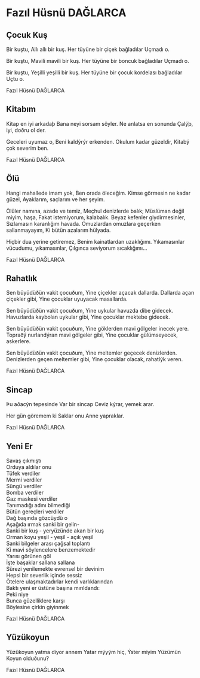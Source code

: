 # Fazıl Hüsnü DAĞLARCA

## Çocuk Kuş

Bir kuştu,
Allı allı bir kuş.
Her tüyüne bir çiçek bağladılar
Uçmadı o.

Bir kuştu,
Mavili mavili bir kuş.
Her tüyüne bir boncuk bağladılar
Uçmadı o.

Bir kuştu,
Yeşilli yeşilli bir kuş.
Her tüyüne bir çocuk kordelası bağladılar
Uçtu o.

Fazıl Hüsnü DAĞLARCA

## Kitabım

Kitap en iyi arkadaþ
Bana neyi sorsam söyler.
Ne anlatsa en sonunda
Çalýþ, iyi, doðru ol der.

Geceleri uyumaz o,
Beni kaldýrýr erkenden.
Okulum kadar güzeldir,
Kitabý çok severim ben.

Fazıl Hüsnü DAĞLARCA

## Ölü

Hangi mahallede imam yok,
Ben orada öleceğim.
Kimse görmesin ne kadar güzel,
Ayaklarım, saçlarım ve her şeyim.

Ölüler namına, azade ve temiz,
Meçhul denizlerde balık;
Müslüman değil miyim, haşa,
Fakat istemiyorum, kalabalık.
Beyaz kefenler giydirmesinler,
Sızlamasın karanlığım havada.
Omuzlardan omuzlara geçerken sallanmayayım,
Ki bütün azalarım hülyada.

Hiçbir dua yerine getiremez,
Benim kainatlardan uzaklığımı.
Yıkamasınlar vücudumu, yıkamasınlar,
Çılgınca seviyorum sıcaklığımı...

Fazıl Hüsnü DAĞLARCA

## Rahatlık

Sen büyüdüðün vakit çocuðum,
Yine çiçekler açacak dallarda.
Dallarda açan çiçekler gibi,
Yine çocuklar uyuyacak masallarda.

Sen büyüdüðün vakit çocuðum,
Yine uykular havuzda dibe gidecek.
Havuzlarda kaybolan uykular gibi,
Yine çocuklar mektebe gidecek.

Sen büyüdüðün vakit çocuðum,
Yine göklerden mavi gölgeler inecek yere.
Topraðý nurlandýran mavi gölgeler gibi,
Yine çocuklar gülümseyecek, askerlere.

Sen büyüdüðün vakit çocuðum,
Yine meltemler geçecek denizlerden.
Denizlerden geçen meltemler gibi,
Yine çocuklar olacak, rahatlýk veren.

Fazıl Hüsnü DAĞLARCA

## Sincap

Þu aðacýn tepesinde
Var bir sincap
Ceviz kýrar, yemek arar.

Her gün göremem ki
Saklar onu
Anne yapraklar.

Fazıl Hüsnü DAĞLARCA

## Yeni Er

Savaş çıkmıştı  
Orduya aldılar onu  
Tüfek verdiler  
Mermi verdiler  
Süngü verdiler  
Bomba verdiler  
Gaz maskesi verdiler  
Tanımadığı adını bilmediği  
Bütün gereçleri verdiler  
Dağ başında gözcüydü o  
Aşağıda ırmak sanki bir gelin-  
Sanki bir kuş - yeryüzünde akan bir kuş  
Orman koyu yeşil - yeşil - açık yeşil  
Sanki bilgeler arası çağsal toplantı  
Ki mavi söylencelere benzemektedir  
Yarısı görünen göl  
İşte başaklar sallana sallana  
Sürezi yenilemekte evrensel bir devinim   
Hepsi bir severlik içinde sessiz  
Ötelere ulaşmaktadırlar kendi varlıklarından  
Baktı yeni er üstüne başına mırıldandı:  
Peki niye  
Bunca güzelliklere karşı  
Böylesine çirkin giyinmek

Fazıl Hüsnü DAĞLARCA

## Yüzükoyun

Yüzükoyun yatma diyor annem
Yatar mýyým hiç,
Ýster miyim
Yüzümün
Koyun olduðunu?

Fazıl Hüsnü DAĞLARCA